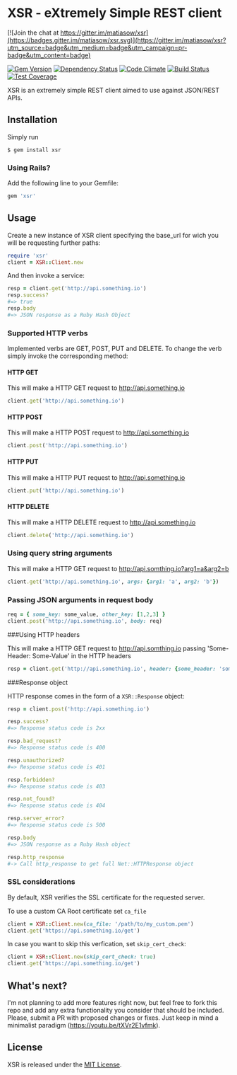 # XSR - eXtremely Simple REST client

[![Join the chat at https://gitter.im/matiasow/xsr](https://badges.gitter.im/matiasow/xsr.svg)](https://gitter.im/matiasow/xsr?utm_source=badge&utm_medium=badge&utm_campaign=pr-badge&utm_content=badge)

[![Gem Version](https://badge.fury.io/rb/xsr.svg)][gem]
[![Dependency Status](https://gemnasium.com/matiasow/xsr.svg)][gemnasium]
[![Code Climate](https://codeclimate.com/github/matiasow/xsr/badges/gpa.svg)][codeclimate]
[![Build Status](https://travis-ci.org/matiasow/xsr.svg?branch=master)][travis]
[![Test Coverage](https://codeclimate.com/github/matiasow/xsr/badges/coverage.svg)][codeclimate]

[gem]: http://badge.fury.io/rb/xsr
[gemnasium]: https://gemnasium.com/matiasow/xsr
[codeclimate]: https://codeclimate.com/github/matiasow/xsr
[travis]: https://travis-ci.org/matiasow/xsr

XSR is an extremely simple REST client aimed to use against JSON/REST APIs.

## Installation

Simply run

```console
$ gem install xsr
```

### Using Rails?

Add the following line to your Gemfile:

```ruby
gem 'xsr'
```

## Usage

Create a new instance of XSR client specifying the base_url for wich you will be requesting further paths:

```ruby
require 'xsr'
client = XSR::Client.new
```

And then invoke a service:

```ruby
resp = client.get('http://api.something.io')
resp.success?
#=> true
resp.body
#=> JSON response as a Ruby Hash Object
```

### Supported HTTP verbs

Implemented verbs are GET, POST, PUT and DELETE. To change the verb simply invoke the corresponding method:

#### HTTP GET

This will make a HTTP GET request to http://api.something.io
```ruby
client.get('http://api.something.io')
```

#### HTTP POST

This will make a HTTP POST request to http://api.something.io
```ruby
client.post('http://api.something.io')
```

#### HTTP PUT

This will make a HTTP PUT request to http://api.something.io
```ruby
client.put('http://api.something.io')
```

#### HTTP DELETE

This will make a HTTP DELETE request to http://api.something.io
```ruby
client.delete('http://api.something.io')
```

### Using query string arguments

This will make a HTTP GET request to http://api.somthing.io?arg1=a&arg2=b
```ruby
client.get('http://api.something.io', args: {arg1: 'a', arg2: 'b'})
```

### Passing JSON arguments in request body

```ruby
req = { some_key: some_value, other_key: [1,2,3] }
client.post('http://api.something.io', body: req)
```

###Using HTTP headers

This will make a HTTP GET request to http://api.somthing.io passing 'Some-Header: Some-Value' in the HTTP headers
```ruby
resp = client.get('http://api.something.io', header: {some_header: 'some_value'})
```

###Response object

HTTP response comes in the form of a ```XSR::Response``` object:
```ruby
resp = client.post('http://api.something.io')

resp.success?
#=> Response status code is 2xx

resp.bad_request?
#=> Response status code is 400

resp.unauthorized?
#=> Response status code is 401

resp.forbidden?
#=> Response status code is 403

resp.not_found?
#=> Response status code is 404

resp.server_error?
#=> Response status code is 500

resp.body
#=> JSON response as a Ruby Hash object

resp.http_response
#-> Call http_response to get full Net::HTTPResponse object
```

### SSL considerations

By default, XSR verifies the SSL certificate for the requested server.

To use a custom CA Root certificate set ```ca_file```

```ruby
client = XSR::Client.new(ca_file: '/path/to/my_custom.pem')
client.get('https://api.something.io/get')
```

In case you want to skip this verfication, set ```skip_cert_check```:

```ruby
client = XSR::Client.new(skip_cert_check: true)
client.get('https://api.something.io/get')
```

## What's next?

I'm not planning to add more features right now, but feel free to fork this repo and add any extra functionality you consider that should be included. Please, submit a PR with proposed changes or fixes.
Just keep in mind a minimalist paradigm (https://youtu.be/tXVr2E1vfmk).

## License

XSR is released under the [MIT License](http://www.opensource.org/licenses/MIT).
